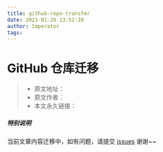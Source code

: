 ```yaml
---
title: github-repo-transfer
date: 2021-01-20 13:52:10
author: Imperator
tags:
---
```


# GitHub 仓库迁移

> * 原文地址：[]()
> * 原文作者：[]()
> * 本文永久链接：[]()

##### **特别说明**

当前文章内容迁移中，如有问题，请提交 [issues](https://github.com/Starrier/starrier.github.io/issues) 谢谢~~

